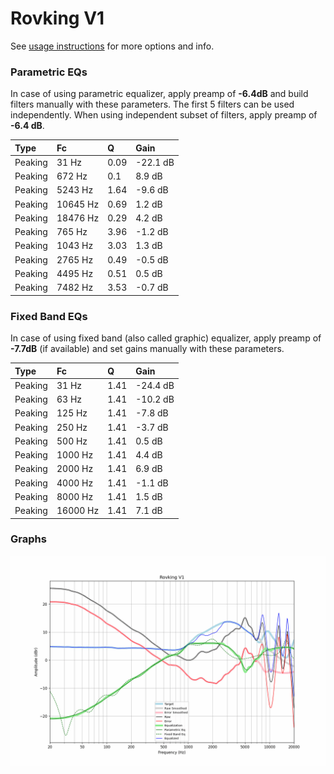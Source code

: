 # Rovking V1
See [usage instructions](https://github.com/jaakkopasanen/AutoEq#usage) for more options and info.

### Parametric EQs
In case of using parametric equalizer, apply preamp of **-6.4dB** and build filters manually
with these parameters. The first 5 filters can be used independently.
When using independent subset of filters, apply preamp of **-6.4 dB**.

| Type    | Fc       |    Q | Gain     |
|:--------|:---------|:-----|:---------|
| Peaking | 31 Hz    | 0.09 | -22.1 dB |
| Peaking | 672 Hz   | 0.1  | 8.9 dB   |
| Peaking | 5243 Hz  | 1.64 | -9.6 dB  |
| Peaking | 10645 Hz | 0.69 | 1.2 dB   |
| Peaking | 18476 Hz | 0.29 | 4.2 dB   |
| Peaking | 765 Hz   | 3.96 | -1.2 dB  |
| Peaking | 1043 Hz  | 3.03 | 1.3 dB   |
| Peaking | 2765 Hz  | 0.49 | -0.5 dB  |
| Peaking | 4495 Hz  | 0.51 | 0.5 dB   |
| Peaking | 7482 Hz  | 3.53 | -0.7 dB  |

### Fixed Band EQs
In case of using fixed band (also called graphic) equalizer, apply preamp of **-7.7dB**
(if available) and set gains manually with these parameters.

| Type    | Fc       |    Q | Gain     |
|:--------|:---------|:-----|:---------|
| Peaking | 31 Hz    | 1.41 | -24.4 dB |
| Peaking | 63 Hz    | 1.41 | -10.2 dB |
| Peaking | 125 Hz   | 1.41 | -7.8 dB  |
| Peaking | 250 Hz   | 1.41 | -3.7 dB  |
| Peaking | 500 Hz   | 1.41 | 0.5 dB   |
| Peaking | 1000 Hz  | 1.41 | 4.4 dB   |
| Peaking | 2000 Hz  | 1.41 | 6.9 dB   |
| Peaking | 4000 Hz  | 1.41 | -1.1 dB  |
| Peaking | 8000 Hz  | 1.41 | 1.5 dB   |
| Peaking | 16000 Hz | 1.41 | 7.1 dB   |

### Graphs
![](./Rovking%20V1.png)